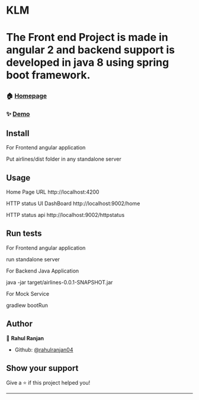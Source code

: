  <h1>KLM<h1>
  
 The Front end Project is made in angular 2 and backend support is developed in java 8 using spring boot framework. 

### 🏠 [Homepage](http:/localhost:4200)

### ✨ [Demo](http:/localhost:4200)

## Install

For Frontend angular application

Put airlines/dist folder in any standalone server


## Usage

Home Page URL
http://localhost:4200 

HTTP status UI DashBoard
http://localhost:9002/home

HTTP status api
http://localhost:9002/httpstatus 


## Run tests

For Frontend angular application

run standalone server

For Backend Java Application

java -jar target/airlines-0.0.1-SNAPSHOT.jar

For Mock Service

gradlew bootRun

## Author

👤 **Rahul Ranjan**

* Github: [@rahulranjan04](https://github.com/rahulranjan04)

## Show your support

Give a ⭐️ if this project helped you!

***
